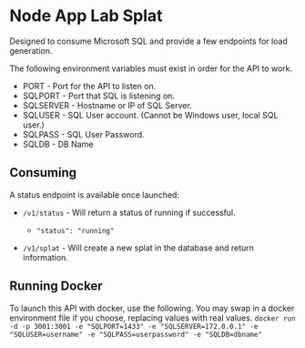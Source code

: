 # Node App Lab Splat
Designed to consume Microsoft SQL and provide a few endpoints for load generation.

The following environment variables must exist in order for the API to work.

* PORT - Port for the API to listen on.
* SQLPORT - Port that SQL is listening on.
* SQLSERVER - Hostname or IP of SQL Server.
* SQLUSER - SQL User account. (Cannot be Windows user, local SQL user.)
* SQLPASS - SQL User Password.
* SQLDB - DB Name

## Consuming
A status endpoint is available once launched:

* `/v1/status` - Will return a status of running if successful.
  * `"status": "running"`

* `/v1/splat` - Will create a new splat in the database and return information.


## Running Docker

To launch this API with docker, use the following. You may swap in a docker environment file if you choose, replacing values with real values.
`docker run -d -p 3001:3001 -e "SQLPORT=1433" -e "SQLSERVER=172.0.0.1" -e "SQLUSER=username" -e "SQLPASS=userpassword" -e "SQLDB=dbname"`